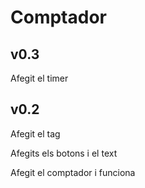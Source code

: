 # Comptador

## v0.3

Afegit el timer

## v0.2
Afegit el tag

Afegits els botons i el text

Afegit el comptador i funciona
